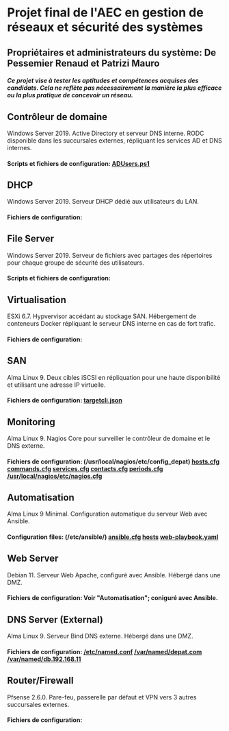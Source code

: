 # Projet final de l'AEC en gestion de réseaux et sécurité des systèmes
## Propriétaires et administrateurs du système: De Pessemier Renaud et Patrizi Mauro
##### _Ce projet vise à tester les aptitudes et compétences acquises des candidats. Cela ne reflète pas nécessairement la manière la plus efficace ou la plus pratique de concevoir un réseau._

## **Contrôleur de domaine**
Windows Server 2019. Active Directory et serveur DNS interne. RODC disponible dans les succursales externes, répliquant les services AD et DNS internes.
#### Scripts et fichiers de configuration: [ADUsers.ps1](AD/ADUsers.ps1)

## **DHCP**
Windows Server 2019. Serveur DHCP dédié aux utilisateurs du LAN.
#### Fichiers de configuration:

## **File Server**
Windows Server 2019. Serveur de fichiers avec partages des répertoires pour chaque groupe de sécurité des utilisateurs.
#### Scripts et fichiers de configuration:

## **Virtualisation**
ESXi 6.7. Hypvervisor accédant au stockage SAN. Hébergement de conteneurs Docker répliquant le serveur DNS interne en cas de fort trafic.
#### Fichiers de configuration:

## **SAN**
Alma Linux 9. Deux cibles iSCSI en répliquation pour une haute disponibilité et utilisant une adresse IP virtuelle.
#### Fichiers de configuration: [targetcli.json](SAN/targetcli.json)

## **Monitoring**
Alma Linux 9. Nagios Core pour surveiller le contrôleur de domaine et le DNS externe.
#### Fichiers de configuration: (/usr/local/nagios/etc/config_depat) [hosts.cfg](Nagios/hosts.cfg) [commands.cfg](Nagios/commands.cfg) [services.cfg](Nagios/services.cfg) [contacts.cfg](Nagios/contacts.cfg) [periods.cfg](Nagios/periods.cfg) [/usr/local/nagios/etc/nagios.cfg](Nagios/nagios.cfg)

## **Automatisation**
Alma Linux 9 Minimal. Configuration automatique du serveur Web avec Ansible.
#### Configuration files: (/etc/ansible/) [ansible.cfg](Ansible/ansible.cfg) [hosts](Ansible/hosts) [web-playbook.yaml](Ansible/web-playbook.yaml)

## **Web Server**
Debian 11. Serveur Web Apache, configuré avec Ansible. Hébergé dans une DMZ.
#### Fichiers de configuration: Voir "Automatisation"; coniguré avec Ansible.

## **DNS Server (External)**
Alma Linux 9. Serveur Bind DNS externe. Hébergé dans une DMZ.
#### Fichiers de configuration: [/etc/named.conf](Bind/named.conf) [/var/named/depat.com](Bind/depat.com) [/var/named/db.192.168.11](Bind/db.192.168.11)

## **Router/Firewall**
Pfsense 2.6.0. Pare-feu, passerelle par défaut et VPN vers 3 autres succursales externes.
#### Fichiers de configuration:
